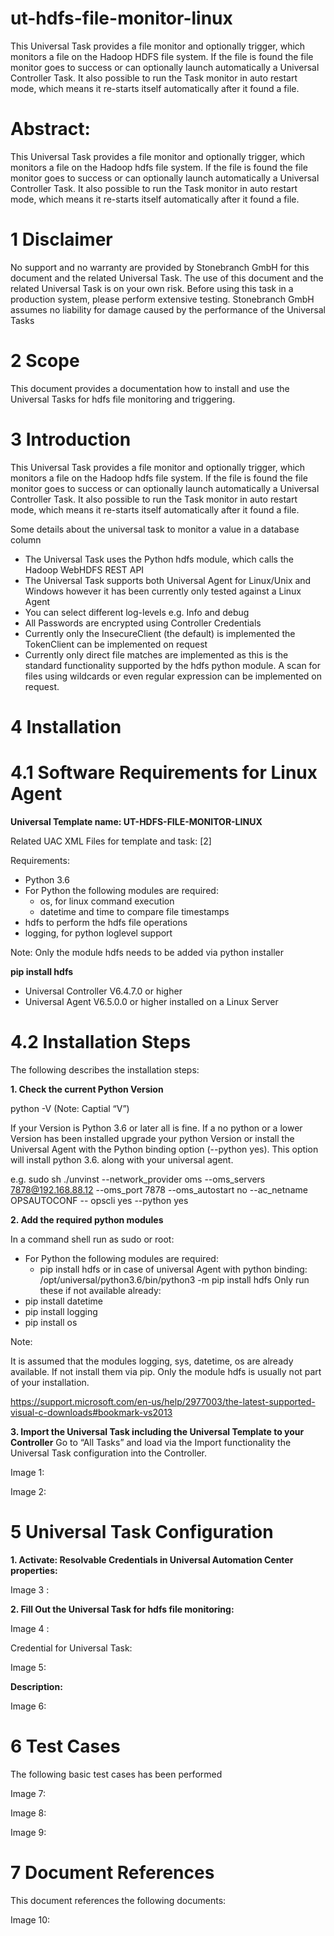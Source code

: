 # ut-hdfs-file-monitor-linux
This Universal Task provides a file monitor and optionally trigger, which monitors a file on the Hadoop HDFS file system. If the file is
found the file monitor goes to success or can optionally launch automatically a Universal Controller Task. It also possible to run the Task
monitor in auto restart mode, which means it re-starts itself automatically after it found a file.

# Abstract:
This Universal Task provides a file monitor and optionally trigger, which monitors a file on the Hadoop hdfs file system. If the file is
found the file monitor goes to success or can optionally launch automatically a Universal Controller Task. It also possible to run the Task 
monitor in auto restart mode, which means it re-starts itself automatically after it found a file. 

# 1	Disclaimer
No support and no warranty are provided by Stonebranch GmbH for this document and the related Universal Task. The use of this document and 
the related Universal Task is on your own risk.
Before using this task in a production system, please perform extensive testing.
Stonebranch GmbH assumes no liability for damage caused by the performance of the Universal Tasks

# 2	Scope 
This document provides a documentation how to install and use the Universal Tasks for hdfs file monitoring and triggering.  

# 3	Introduction
This Universal Task provides a file monitor and optionally trigger, which monitors a file on the Hadoop hdfs file system. If the file is 
found the file monitor goes to success or can optionally launch automatically a Universal Controller Task. It also possible to run the Task 
monitor in auto restart mode, which means it re-starts itself automatically after it found a file.

Some details about the universal task to monitor a value in a database column

  - The Universal Task uses the Python hdfs module, which calls the Hadoop WebHDFS REST API
  - The Universal Task supports both Universal Agent for Linux/Unix and Windows however it has been currently only tested against a Linux       Agent
  - You can select different log-levels e.g. Info and debug
  - All Passwords are encrypted using Controller Credentials
  - Currently only the InsecureClient (the default) is implemented the TokenClient can be implemented on request
  - Currently only direct file matches are implemented as this is the standard functionality supported by the hdfs python module. A scan       for files using wildcards or even regular expression can be implemented on request. 

# 4	Installation
# 4.1	Software Requirements for Linux Agent

**Universal Template name: UT-HDFS-FILE-MONITOR-LINUX**

Related UAC XML Files for template and task: [2]

Requirements: 
  - Python 3.6
  - For Python the following modules are required: 
      - os, for linux command execution
      - datetime and time to compare file timestamps
  - hdfs to perform the hdfs file operations
  - logging, for python loglevel support

Note: Only the module hdfs needs to be added via python installer 
 
 **pip install hdfs**
 
  - Universal Controller V6.4.7.0 or higher
  - Universal Agent V6.5.0.0 or higher installed on a Linux Server


# 4.2	Installation Steps
The following describes the installation steps:

**1.	Check the current Python Version**

python -V  (Note: Captial “V”)

If your Version is Python 3.6 or later all is fine. If a no python or a lower Version has been installed upgrade your python Version or 
install the Universal Agent with the Python binding option (--python yes). This option will install python 3.6. along with your 
universal agent.

e.g.
sudo sh ./unvinst --network_provider oms --oms_servers 7878@192.168.88.12 --oms_port 7878 --oms_autostart no --ac_netname OPSAUTOCONF --
opscli yes --python yes

**2.	Add the required python modules**

In a command shell run as sudo or root:
  - For Python the following modules are required: 
      - pip install hdfs
      or in case of universal Agent with python binding: 
      /opt/universal/python3.6/bin/python3 -m pip install hdfs
Only run these if not available already:
  - pip install datetime
  - pip install logging
  - pip install os
  
Note: 

It is assumed that the modules logging, sys, datetime, os are already available. If not install them via pip. Only the module hdfs is
usually not part of your installation.

https://support.microsoft.com/en-us/help/2977003/the-latest-supported-visual-c-downloads#bookmark-vs2013 

**3.	Import the Universal Task including the Universal Template to your Controller**
Go to “All Tasks” and load via the Import functionality the Universal Task configuration into the Controller. 

Image 1:

Image 2:

# 5	Universal Task Configuration

**1.	Activate: Resolvable Credentials in Universal Automation Center properties:**

Image 3 :


**2.	Fill Out the Universal Task for hdfs file monitoring:**

Image 4 :

Credential for Universal Task:

Image 5:

**Description:**

Image 6:

# 6	Test Cases

The following basic test cases has been performed

Image 7:

Image 8:

Image 9:

# 7	Document References

This document references the following documents:

Image 10:







